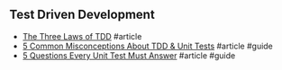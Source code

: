 ## Test Driven Development

- [The Three Laws of TDD](http://butunclebob.com/ArticleS.UncleBob.TheThreeRulesOfTdd) #article
- [5 Common Misconceptions About TDD & Unit Tests](https://medium.com/javascript-scene/5-common-misconceptions-about-tdd-unit-tests-863d5beb3ce9#.egvwn1xj1) #article #guide
- [5 Questions Every Unit Test Must Answer](https://medium.com/javascript-scene/what-every-unit-test-needs-f6cd34d9836d#.5ekhc7fjl) #article #guide